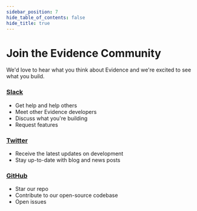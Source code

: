 ```yaml
---
sidebar_position: 7
hide_table_of_contents: false
hide_title: true
---
```


<div>
<h1 class="community-header">Join the <span class="gradient">Evidence Community</span></h1>
</div>

We'd love to hear what you think about Evidence and we're excited to see what you build. 

[<h3>Slack</h3>](https://join.slack.com/t/evidencedev/shared_invite/zt-uda6wp6a-hP6Qyz0LUOddwpXW5qG03Q)
* Get help and help others
* Meet other Evidence developers
* Discuss what you're building
* Request features 

[<h3>Twitter</h3>](https://twitter.com/evidence_dev)
* Receive the latest updates on development
* Stay up-to-date with blog and news posts

[<h3>GitHub</h3>](https://github.com/evidence-dev/evidence)
* Star our repo
* Contribute to our open-source codebase
* Open issues